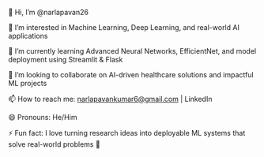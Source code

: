 👋 Hi, I’m @narlapavan26

👀 I’m interested in Machine Learning, Deep Learning, and real-world AI applications

🌱 I’m currently learning Advanced Neural Networks, EfficientNet, and model deployment using Streamlit & Flask

💞️ I’m looking to collaborate on AI-driven healthcare solutions and impactful ML projects

📫 How to reach me: narlapavankumar6@gmail.com | LinkedIn

😄 Pronouns: He/Him

⚡ Fun fact: I love turning research ideas into deployable ML systems that solve real-world problems 🚀

